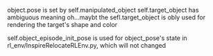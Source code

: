 object.pose is set by self.manipulated_object
self.target_object has ambiguous meaning
oh...maybt the sefl.target_object is obly used for rendering the target's shape and color 


self.object_episode_init_pose is used for object_pose's state in  rl_env/InspireRelocateRLEnv.py, which will not changed